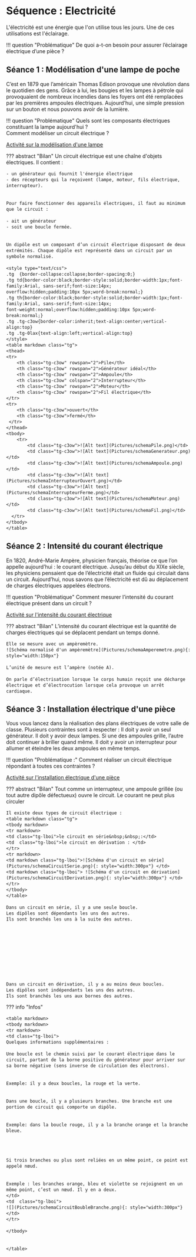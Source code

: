 # Séquence : Electricité 

L'électricité est une  énergie que l'on utilise tous les jours. Une de ces utilisations est l'éclairage. 

!!! question "Problématique"
    De quoi a-t-on besoin pour assurer l’éclairage électrique d’une pièce ?    

## Séance 1 : Modélisation d'une lampe de poche

C’est en 1879 que l’américain Thomas Edison provoque une révolution dans le quotidien des gens. Grâce à lui, les bougies et les lampes à pétrole qui provoquaient de nombreux incendies dans les foyers ont été remplacées par les premières ampoules électriques. Aujourd’hui, une simple pression sur un bouton et nous pouvons avoir de la lumière.

!!! question "Problématique"
    Quels sont les composants électriques constituant la lampe aujourd'hui ?  
    Comment modéliser un circuit électrique ?


[Activité sur la modélisation d'une lampe](../modelisationLampe)

??? abstract "Bilan"
    Un circuit électrique est une chaîne d'objets électriques. Il contient :

    - un générateur qui fournit l'énergie électrique
    - des récepteurs qui la reçoivent (lampe, moteur, fils électrique, interrupteur).


    Pour faire fonctionner des appareils électriques, il faut au minimum que le circuit :

    - ait un générateur
    - soit une boucle fermée.


    Un dipôle est un composant d’un circuit électrique disposant de deux extrémités. Chaque dipôle est représenté dans un circuit par un symbole normalisé.

    <style type="text/css">
    .tg  {border-collapse:collapse;border-spacing:0;}
    .tg td{border-color:black;border-style:solid;border-width:1px;font-family:Arial, sans-serif;font-size:14px;
    overflow:hidden;padding:10px 5px;word-break:normal;}
    .tg th{border-color:black;border-style:solid;border-width:1px;font-family:Arial, sans-serif;font-size:14px;
    font-weight:normal;overflow:hidden;padding:10px 5px;word-break:normal;}
    .tg .tg-c3ow{border-color:inherit;text-align:center;vertical-align:top}
    .tg .tg-0lax{text-align:left;vertical-align:top}
    </style>
    <table markdown class="tg">
    <thead>
    <tr>
        <th class="tg-c3ow" rowspan="2">Pile</th>
        <th class="tg-c3ow" rowspan="2">Générateur idéal</th>
        <th class="tg-c3ow" rowspan="2">Ampoule</th>
        <th class="tg-c3ow" colspan="2">Interrupteur</th>
        <th class="tg-c3ow" rowspan="2">Moteur</th>
        <th class="tg-c3ow" rowspan="2">Fil électrique</th>
    </tr>
    <tr>
        <th class="tg-c3ow">ouvert</th>
        <th class="tg-c3ow">fermé</th>
     </tr>
    </thead>
    <tbody>
        <tr>
            <td class="tg-c3ow">![Alt text](Pictures/schemaPile.png)</td>
            <td class="tg-c3ow">![Alt text](Pictures/schemaGenerateur.png)</td>
            <td class="tg-c3ow">![Alt text](Pictures/schemaAmpoule.png)</td>
            <td class="tg-c3ow">![Alt text](Pictures/schemaInterrupteurOuvert.png)</td>
            <td class="tg-c3ow">![Alt text](Pictures/schemaInterrupteurFerme.png)</td>
            <td class="tg-c3ow">![Alt text](Pictures/schemaMoteur.png)</td>
            <td class="tg-c3ow">![Alt text](Pictures/schemaFil.png)</td>
      </tr>
    </tbody>
    </table>



## Séance 2 : Intensité du courant électrique


En 1820, André-Marie Ampère, physicien français, théorise ce que l’on appelle aujourd’hui : le courant électrique. Jusqu’au début du XIXe siècle, les physiciens pensaient que de l’électricité était un fluide qui circulait dans un circuit. Aujourd’hui, nous savons que l’électricité est dû au déplacement de charges électriques appelées électrons.

!!! question "Problématique"
    Comment mesurer l’intensité du courant électrique présent dans un circuit ?


[Activité sur l'intensité du courant électrique](../intensiteCourant)

??? abstract "Bilan"
    L’intensité du courant électrique est la quantité de charges électriques qui se déplacent pendant un temps donné. 


    Elle se mesure avec un ampèremètre. 
    ![Schéma normalisé d'un ampèremètre](Pictures/schemaAmperemetre.png){: style="width:150px"}

    L’unité de mesure est l’ampère (notée A).  
    
    On parle d’électrisation lorsque le corps humain reçoit une décharge électrique et d’électrocution lorsque cela provoque un arrêt cardiaque.

## Séance 3 : Installation électrique d'une pièce 

Vous vous lancez dans la réalisation des plans électriques de votre salle de classe. Plusieurs contraintes sont à respecter : 
Il doit y avoir un seul générateur.
Il doit y avoir deux lampes. Si une des ampoules grille, l’autre doit continuer à briller quand même.
Il doit y avoir un interrupteur pour allumer et éteindre les deux ampoules en même temps.

!!! question "Problématique :"
    Comment réaliser un circuit électrique répondant à toutes ces contraintes  ?



[Activité sur l'installation électrique d'une pièce](../installElectrique)

??? abstract "Bilan"
    Tout comme un interrupteur, une ampoule grillée (ou tout autre dipôle défectueux) ouvre le circuit. Le courant ne peut plus circuler

 
    Il existe deux types de circuit électrique :   
    <table markdown class="tg">
    <tbody markdown>
    <tr markdown>
    <td class="tg-lboi">le circuit en série&nbsp;&nbsp;:</td>
    <td  class="tg-lboi">le circuit en dérivation : </td>
    </tr>
    <tr markdown>
    <td markdown class="tg-lboi">![Schéma d'un circuit en série](Pictures/schemaCircuitSerie.png){: style="width:300px"} </td>
    <td markdown class="tg-lboi"> ![Schéma d'un circuit en dérivation](Pictures/schemaCircuitDerivation.png){: style="width:300px"} </td>
    </tr>
    </tbody>
    </table>

    Dans un circuit en série, il y a une seule boucle. 
    Les dipôles sont dépendants les uns des autres.
    Ils sont branchés les uns à la suite des autres.










    Dans un circuit en dérivation, il y a au moins deux boucles.
    Les dipôles sont indépendants les uns des autres.
    Ils sont branchés les uns aux bornes des autres.



??? info "Infos"

    <table markdown>
    <tbody markdown>
    <tr markdown>
    <td class="tg-lboi">
    Quelques informations supplémentaires : 

    Une boucle est le chemin suivi par le courant électrique dans le circuit, partant de la borne positive du générateur pour arriver sur sa borne négative (sens inverse de circulation des électrons).


    Exemple: il y a deux boucles, la rouge et la verte.


    Dans une boucle, il y a plusieurs branches. Une branche est une portion de circuit qui comporte un dipôle. 


    Exemple: dans la boucle rouge, il y a la branche orange et la branche bleue.




    Si trois branches ou plus sont reliées en un même point, ce point est appelé nœud.


    Exemple : les branches orange, bleu et violette se rejoignent en un même point, c’est un nœud. Il y en a deux.
    </td>
    <td  class="tg-lboi">
    ![](Pictures/schemaCircuitBoubleBranche.png){: style="width:300px"}
    </td>
    </tr>
   
    </tbody>


    </table>





